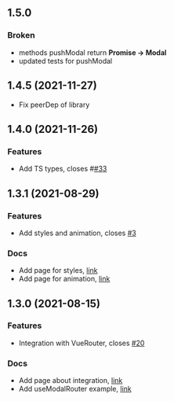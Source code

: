 ## 1.5.0

### Broken
- methods pushModal return **Promise -> Modal**
- updated tests for pushModal

## 1.4.5 (2021-11-27)

- Fix peerDep of library

## 1.4.0 (2021-11-26)

### Features

- Add TS types, closes #[#33](https://github.com/Jenesius/vue-modal/issues/33)

## 1.3.1 (2021-08-29)

### Features

- Add styles and animation, closes [#3](https://github.com/Jenesius/vue-modal/issues/3)

### Docs

- Add page for styles, [link](https://modal.jenesius.com/docs.html/details#styles)
- Add page for animation, [link](https://modal.jenesius.com/docs.html/details#animation)

## 1.3.0 (2021-08-15)

### Features

- Integration with VueRouter, closes [#20](https://github.com/Jenesius/vue-modal/issues/20)

### Docs

- Add page about integration, [link](https://modal.jenesius.com/docs.html/example/user-list)
- Add useModalRouter example, [link](https://modal.jenesius.com/docs.html/integration-vue-router)
